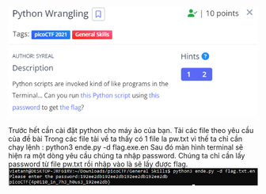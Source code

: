 ![Alt text](image.png)


Trước hết cần cài đặt python cho máy ảo của bạn.
Tải các file theo yêu cầu của đề bài
Trong các file tải về ta thấy có 1 file la pw.txt vì thế ta chỉ cần chạy lệnh : python3 ende.py -d flag.exe.en
Sau đó màn hình terminal sẽ hiện ra một dòng yêu cầu chúng ta nhập password.
Chúng ta chỉ cần lấy password từ file pw.txt rồi nhập vào là sẽ lấy được flag.
![Alt text](image-1.png)